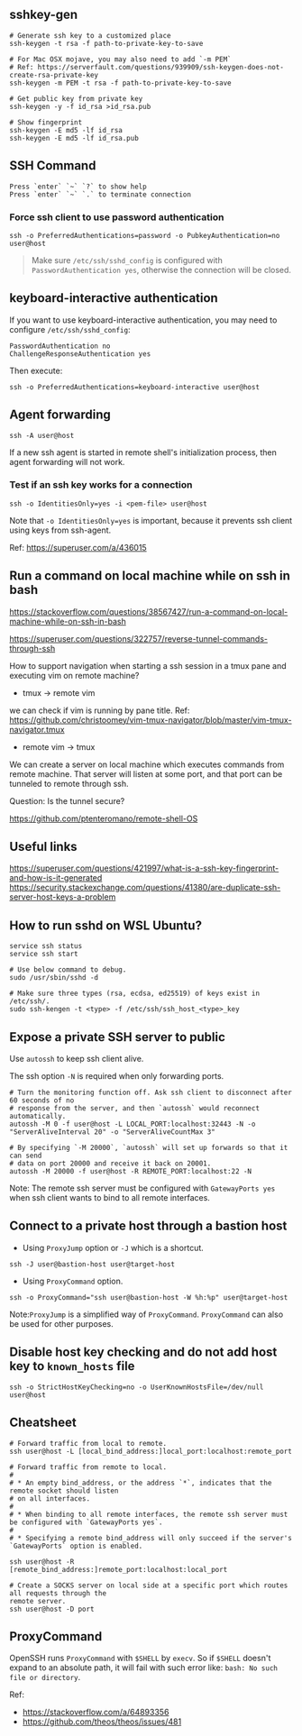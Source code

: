 ## sshkey-gen

```
# Generate ssh key to a customized place
ssh-keygen -t rsa -f path-to-private-key-to-save

# For Mac OSX mojave, you may also need to add `-m PEM`
# Ref: https://serverfault.com/questions/939909/ssh-keygen-does-not-create-rsa-private-key
ssh-keygen -m PEM -t rsa -f path-to-private-key-to-save

# Get public key from private key
ssh-keygen -y -f id_rsa >id_rsa.pub

# Show fingerprint
ssh-keygen -E md5 -lf id_rsa
ssh-keygen -E md5 -lf id_rsa.pub
```

## SSH Command

```
Press `enter` `~` `?` to show help
Press `enter` `~` `.` to terminate connection
```

### Force ssh client to use password authentication

```
ssh -o PreferredAuthentications=password -o PubkeyAuthentication=no user@host
```

> Make sure `/etc/ssh/sshd_config` is configured with `PasswordAuthentication yes`, otherwise
the connection will be closed.

## keyboard-interactive authentication

If you want to use keyboard-interactive authentication, you may need to configure `/etc/ssh/sshd_config`:

```
PasswordAuthentication no
ChallengeResponseAuthentication yes
```

Then execute:

```
ssh -o PreferredAuthentications=keyboard-interactive user@host
```

## Agent forwarding

```
ssh -A user@host
```

If a new ssh agent is started in remote shell's initialization process, then agent forwarding will not work.

### Test if an ssh key works for a connection

```
ssh -o IdentitiesOnly=yes -i <pem-file> user@host
```

Note that `-o IdentitiesOnly=yes` is important, because it prevents ssh client
using keys from ssh-agent.

Ref: https://superuser.com/a/436015

##  Run a command on local machine while on ssh in bash

https://stackoverflow.com/questions/38567427/run-a-command-on-local-machine-while-on-ssh-in-bash

https://superuser.com/questions/322757/reverse-tunnel-commands-through-ssh

How to support navigation when starting a ssh session in a tmux pane and executing vim on remote machine?

* tmux -> remote vim

we can check if vim is running by pane title.
Ref: https://github.com/christoomey/vim-tmux-navigator/blob/master/vim-tmux-navigator.tmux

* remote vim -> tmux

We can create a server on local machine which executes commands from remote machine. That server will listen at some port, and that port can be tunneled to remote through ssh.

Question: Is the tunnel secure?

https://github.com/ptenteromano/remote-shell-OS

## Useful links

https://superuser.com/questions/421997/what-is-a-ssh-key-fingerprint-and-how-is-it-generated
https://security.stackexchange.com/questions/41380/are-duplicate-ssh-server-host-keys-a-problem

## How to run sshd on WSL Ubuntu?

```
service ssh status
service ssh start

# Use below command to debug.
sudo /usr/sbin/sshd -d

# Make sure three types (rsa, ecdsa, ed25519) of keys exist in /etc/ssh/.
sudo ssh-kengen -t <type> -f /etc/ssh/ssh_host_<type>_key
```

## Expose a private SSH server to public

Use `autossh` to keep ssh client alive.

The ssh option `-N` is required when only forwarding ports.

```
# Turn the monitoring function off. Ask ssh client to disconnect after 60 seconds of no
# response from the server, and then `autossh` would reconnect automatically.
autossh -M 0 -f user@host -L LOCAL_PORT:localhost:32443 -N -o "ServerAliveInterval 20" -o "ServerAliveCountMax 3"

# By specifying `-M 20000`, `autossh` will set up forwards so that it can send
# data on port 20000 and receive it back on 20001.
autossh -M 20000 -f user@host -R REMOTE_PORT:localhost:22 -N
```

Note: The remote ssh server must be configured with `GatewayPorts yes` when ssh
client wants to bind to all remote interfaces.

## Connect to a private host through a bastion host

* Using `ProxyJump` option or `-J` which is a shortcut.

```
ssh -J user@bastion-host user@target-host
```

* Using `ProxyCommand` option.

```
ssh -o ProxyCommand="ssh user@bastion-host -W %h:%p" user@target-host
```

Note:`ProxyJump` is a simplified way of `ProxyCommand`. `ProxyCommand` can also be
used for other purposes.

## Disable host key checking and do not add host key to `known_hosts` file

```
ssh -o StrictHostKeyChecking=no -o UserKnownHostsFile=/dev/null user@host
```

## Cheatsheet

```
# Forward traffic from local to remote.
ssh user@host -L [local_bind_address:]local_port:localhost:remote_port

# Forward traffic from remote to local.
#
# * An empty bind_address, or the address `*`, indicates that the remote socket should listen
# on all interfaces.
#
# * When binding to all remote interfaces, the remote ssh server must be configured with `GatewayPorts yes`.
#
# * Specifying a remote bind_address will only succeed if the server's `GatewayPorts` option is enabled.

ssh user@host -R [remote_bind_address:]remote_port:localhost:local_port

# Create a SOCKS server on local side at a specific port which routes all requests through the
remote server.
ssh user@host -D port
```

## ProxyCommand

OpenSSH runs `ProxyCommand` with `$SHELL` by `execv`. So if `$SHELL` doesn't
expand to an absolute path, it will fail with such error like: `bash: No such
file or directory`.

Ref:
* https://stackoverflow.com/a/64893356
* https://github.com/theos/theos/issues/481
